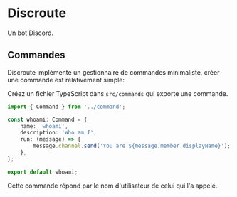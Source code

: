 # Discroute

Un bot Discord.

## Commandes

Discroute implémente un gestionnaire de commandes minimaliste, créer une commande est relativement simple:

Créez un fichier TypeScript dans `src/commands` qui exporte une commande.

```ts
import { Command } from '../command';

const whoami: Command = {
    name: 'whoami',
    description: 'Who am I',
    run: (message) => {
        message.channel.send('You are ${message.member.displayName}');
    },
};

export default whoami;
```

Cette commande répond par le nom d'utilisateur de celui qui l'a appelé.
